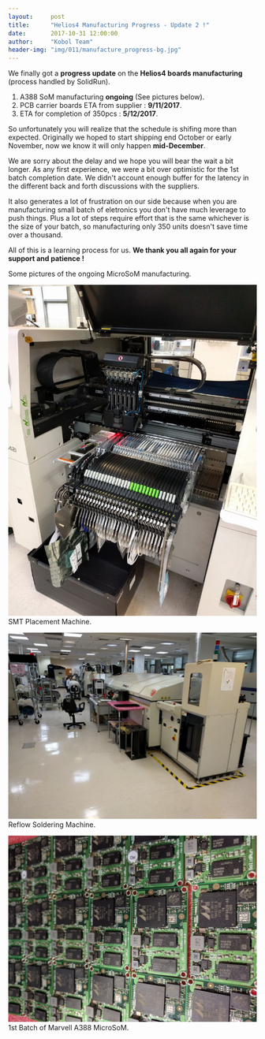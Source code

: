 ```yaml
---
layout:     post
title:      "Helios4 Manufacturing Progress - Update 2 !"
date:       2017-10-31 12:00:00
author:     "Kobol Team"
header-img: "img/011/manufacture_progress-bg.jpg"
---
```


We finally got a **progress update** on the **Helios4 boards manufacturing** (process handled by SolidRun).

1. A388 SoM manufacturing **ongoing** (See pictures below).
2. PCB carrier boards ETA from supplier : **9/11/2017**.
3. ETA for completion of 350pcs : **5/12/2017**.

So unfortunately you will realize that the schedule is shifing more than expected. Originally we hoped to start shipping end October or early November, now we know it will only happen **mid-December**.

We are sorry about the delay and we hope you will bear the wait a bit longer. As any first experience, we were a bit over optimistic for the 1st batch completion date. We didn't account enough buffer for the latency in the different back and forth discussions with the suppliers.   

It also generates a lot of frustration on our side because when you are manufacturing small batch of eletronics you don't have much leverage to push things. Plus a lot of steps require effort that is the same whichever is the size of your batch, so manufacturing only 350 units doesn't save time over a thousand.

All of this is a learning process for us. **We thank you all again for your support and patience !**

Some pictures of the ongoing MicroSoM manufacturing.

![SoM Manufacturing](/img/011/som1.jpeg) SMT Placement Machine.

![SoM Manufacturing](/img/011/som2.jpeg) Reflow Soldering Machine.

![SoM Manufacturing](/img/011/som3.jpeg) 1st Batch of Marvell A388 MicroSoM.
